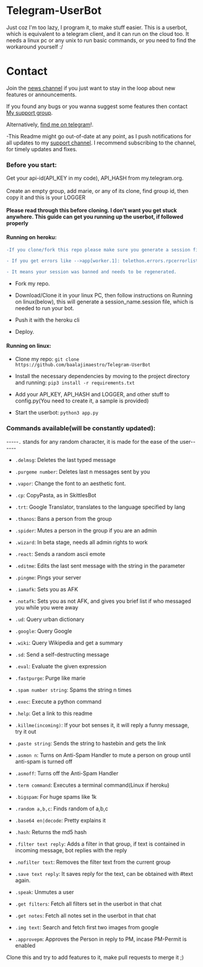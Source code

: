 # Telegram-UserBot 

Just coz I'm too lazy, I program it, to make stuff easier.
This is a userbot, which is equivalent to a telegram client, and it can run on the cloud too.
It needs a linux pc or any unix to run basic commands, or you need to find the workaround yourself :/

# Contact 
Join the [news channel](https://t.me/maestro_userbot_channel) if you just want to stay in the loop about new features or
announcements.

If you found any bugs or you wanna suggest some features then contact [My support group](https://t.me/userbot_support).

Alternatively, [find me on telegram](https://t.me/baalajimaestro)!.

-This Readme might go out-of-date at any point, as I push notifications for all updates to my [support channel](https://t.me/maestro_userbot_channel). I recommend subscribing to the channel, for timely updates and fixes.

### Before you start:
Get your api-id(API_KEY in my code), API_HASH from my.telegram.org.<br/><br/>
Create an empty group, add marie, or any of its clone, find group id, then copy it and this is your LOGGER<br/><br/>
**Please read through this before cloning. I don't want you get stuck anywhere. This guide can get you running up the userbot, if followed properly**

#### Running on heroku:
```diff
-If you clone/fork this repo please make sure you generate a session file  by running app.py on your local pc before deploying it on heroku.

- If you get errors like -->app[worker.1]: telethon.errors.rpcerrorlist.AuthKeyDuplicatedError: An auth key with the same ID was already generated, 

- It means your session was banned and needs to be regenerated.
```

- Fork my repo.

- Download/Clone it in your linux PC, then follow instructions on Running on linux(below), this will generate a session_name.session file, which is needed to run your bot.

- Push it with the heroku cli

- Deploy.

#### Running on linux:
- Clone my repo: `git clone https://github.com/baalajimaestro/Telegram-UserBot`

- Install the necessary dependencies by moving to the project directory and running: `pip3 install -r requirements.txt`

- Add your API_KEY, API_HASH and LOGGER, and other stuff to config.py(You need to create it, a sample is provided)

- Start the userbot: `python3 app.py`

### Commands available(will be constantly updated):

-----`.` stands for any random character, it is made for the ease of the user------

- `.delmsg`:                         Deletes the last typed message

- `.purgeme number`:                 Deletes last n messages sent by you

- `.vapor`:                          Change the font to an aesthetic font.

- `.cp`:                             CopyPasta, as in SkittlesBot

- `.trt`:                            Google Translator, translates to the language specified by lang

- `.thanos`:                         Bans a person from the group

- `.spider`:                         Mutes a person in the group if you are an admin

- `.wizard`:                         In beta stage, needs all admin rights to work

- `.react`:                          Sends a random ascii emote

- `.editme`:                         Edits the last sent message with the string in the parameter

- `.pingme`:                         Pings your server

- `.iamafk`:                         Sets you as AFK

- `.notafk`:                         Sets you as not AFK, and gives you brief list if who messaged you while you were away

- `.ud`:                             Query urban dictionary

- `.google`:                         Query Google

- `.wiki`:                           Query Wikipedia and get a summary

- `.sd`:                             Send a self-destructing message

- `.eval`:                           Evaluate the given expression

- `.fastpurge`:                      Purge like marie

- `.spam number string`:             Spams the string n times

- `.exec`:                           Execute a python command

- `.help`:                           Get a link to this readme

- `.killme(incoming)`:               If your bot senses it, it will reply a funny message, try it out

- `.paste string`:                   Sends the string to hastebin and gets the link

- `.asmon n`:                        Turns on Anti-Spam Handler to mute a person on group until anti-spam is turned off

- `.asmoff`:                         Turns off the Anti-Spam Handler

- `.term command`:                   Executes a terminal command(Linux if heroku)

- `.bigspam`:                        For huge spams like 1k

- `.random a,b,c`:                   Finds random of a,b,c

- `.base64 en|decode`:               Pretty explains it

- `.hash`:                           Returns the md5 hash

- `.filter text reply`:              Adds a filter in that group, if text is contained in incoming message, bot replies with the reply

- `.nofilter text`:                  Removes the filter text from the current group

- `.save text reply`:                It saves reply for the text, can be obtained with #text again.

- `.speak`:                          Unmutes a user

- `.get filters`:                    Fetch all filters set in the userbot in that chat

- `.get notes`:                      Fetch all notes set in the userbot in that chat

- `.img text`:                       Search and fetch first two images from google

- `.approvepm`:                      Approves the Person in reply to PM, incase PM-Permit is enabled
 
Clone this and try to add features to it, make pull requests to merge it ;) 
